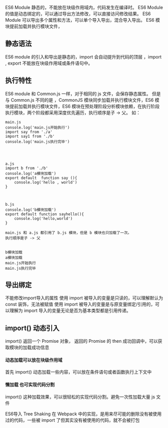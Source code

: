 
ES6 Module 静态的，不能放在块级作用域内，代码发生在编译时。
ES6 Module 的值是动态绑定的，可以通过导出方法修改，可以直接访问修改结果。
ES6 Module 可以导出多个属性和方法，可以单个导入导出，混合导入导出。
ES6 模块提前加载并执行模块文件，

## 静态语法
ES6 module 的引入和导出是静态的，import 会自动提升到代码的顶层 ，import , export 不能放在块级作用域或条件语句中。


## 执行特性
ES6 module 和 Common.js 一样，对于相同的 js 文件，会保存静态属性。
但是与 Common.js 不同的是 ，CommonJS  模块同步加载并执行模块文件，ES6 模块提前加载并执行模块文件，ES6 模块在预处理阶段分析模块依赖，在执行阶段执行模块，两个阶段都采用深度优先遍历，执行顺序是子 -> 父。
如：
```
main.js
console.log('main.js开始执行')
import say from './a'
import say1 from './b'
console.log('main.js执行完毕')




a.js
import b from './b'
console.log('a模块加载')
export default  function say (){
    console.log('hello , world')
}



b.js
console.log('b模块加载')
export default function sayhello(){
    console.log('hello,world')
}

main.js 和 a.js 都引用了 b.js 模块，但是 b 模块也只加载了一次。
执行顺序是子 -> 父


b模块加载
a模块加载
main.js开始执行
main.js执行完毕

```



## 导出绑定

不能修改import导入的属性
使用 import 被导入的变量是只读的，可以理解默认为 const 装饰，无法被赋值
使用 import 被导入的变量是与原变量绑定/引用的，可以理解为 import 导入的变量无论是否为基本类型都是引用传递。

## import() 动态引入
import() 返回一个 Promise 对象， 返回的 Promise 的 then 成功回调中，可以获取模块的加载成功信息
#### 动态加载可以放在块级作用域
首先 import() 动态加载一些内容，可以放在条件语句或者函数执行上下文中
#### 懒加载  也可实现代码分割
import() 这种加载效果，可以很轻松的实现代码分割。避免一次性加载大量 js 文件


ES6导入 
Tree Shaking 在 Webpack 中的实现，是用来尽可能的删除没有被使用过的代码，一些被 import 了但其实没有被使用的代码，就不会被打包


